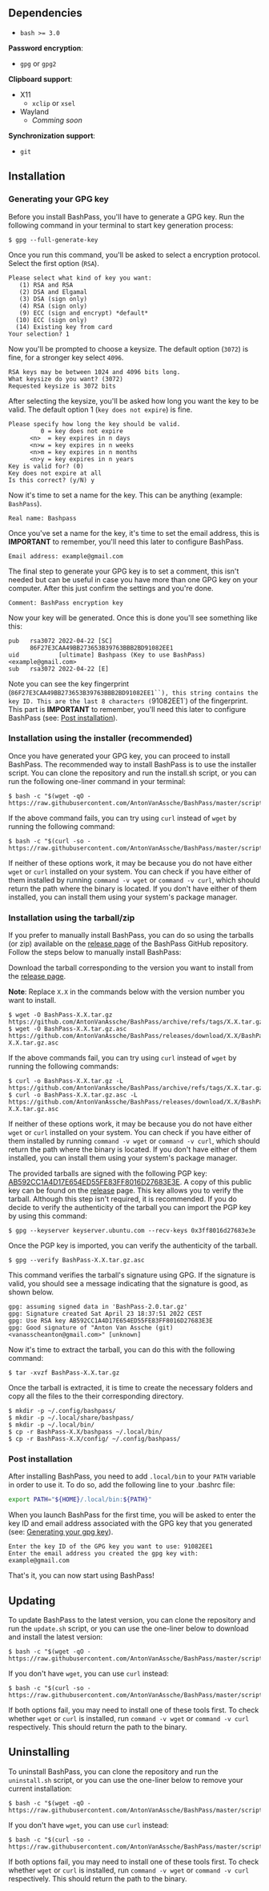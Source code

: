 ## Dependencies

-  `bash >= 3.0`

**Password encryption**:

-  `gpg` or `gpg2`

**Clipboard support**:

-   X11
    -  `xclip` or `xsel`
-   Wayland
    -   _Comming soon_

**Synchronization support**:

-  `git`

## Installation

### Generating your GPG key

Before you install BashPass, you'll have to generate a GPG key.
Run the following command in your terminal to start key generation process:

```console
$ gpg --full-generate-key
```

Once you run this command, you'll be asked to select a encryption protocol.
Select the first option (`RSA`).

```
Please select what kind of key you want:
   (1) RSA and RSA
   (2) DSA and Elgamal
   (3) DSA (sign only)
   (4) RSA (sign only)
   (9) ECC (sign and encrypt) *default*
  (10) ECC (sign only)
  (14) Existing key from card
Your selection? 1
```

Now you'll be prompted to choose a keysize.
The default option (`3072`) is fine, for a stronger key select `4096`.

```
RSA keys may be between 1024 and 4096 bits long.
What keysize do you want? (3072)
Requested keysize is 3072 bits
```

After selecting the keysize, you'll be asked how long you want the key to be valid.
The default option 1 (`key does not expire`) is fine.

```
Please specify how long the key should be valid.
         0 = key does not expire
      <n>  = key expires in n days
      <n>w = key expires in n weeks
      <n>m = key expires in n months
      <n>y = key expires in n years
Key is valid for? (0)
Key does not expire at all
Is this correct? (y/N) y
```

Now it's time to set a name for the key.
This can be anything (example: `BashPass`).

```
Real name: Bashpass
```

Once you've set a name for the key, it's time to set the email address, this is **IMPORTANT** to remember, you'll need this later to configure BashPass.

```
Email address: example@gmail.com
```

The final step to generate your GPG key is to set a comment, this isn't needed but can be useful in case you have more than one GPG key on your computer.
After this just confirm the settings and you're done.

```
Comment: BashPass encryption key
```

Now your key will be generated.
Once this is done you'll see something like this:

```
pub   rsa3072 2022-04-22 [SC]
      86F27E3CAA49BB273653B39763BBB2BD91082EE1
uid           [ultimate] Bashpass (Key to use BashPass) <example@gmail.com>
sub   rsa3072 2022-04-22 [E]
```

Note you can see the key fingerprint (`86F27E3CAA49BB273653B39763BBB2BD91082EE1``), this string contains the key ID.
This are the last 8 characters (`91082EE1`) of the fingerprint.
This part is **IMPORTANT** to remember, you'll need this later to configure BashPass (see: [Post installation](#post-installation)).

### Installation using the installer (recommended)

Once you have generated your GPG key, you can proceed to install BashPass.
The recommended way to install BashPass is to use the installer script.
You can clone the repository and run the install.sh script, or you can run the following one-liner command in your terminal:

```console
$ bash -c "$(wget -qO - https://raw.githubusercontent.com/AntonVanAssche/BashPass/master/scripts/install.sh)"
```

If the above command fails, you can try using `curl` instead of `wget` by running the following command:

```console
$ bash -c "$(curl -so - https://raw.githubusercontent.com/AntonVanAssche/BashPass/master/scripts/install.sh)"
```

If neither of these options work, it may be because you do not have either `wget` or `curl` installed on your system.
You can check if you have either of them installed by running `command -v wget` or `command -v curl`, which should return the path where the binary is located.
If you don't have either of them installed, you can install them using your system's package manager.

### Installation using the tarball/zip

If you prefer to manually install BashPass, you can do so using the tarballs (or zip) available on the [release page](https://github.com/AntonVanAssche/BashPass/releases/latest/) of the BashPass GitHub repository.
Follow the steps below to manually install BashPass:

Download the tarball corresponding to the version you want to install from the [release page](https://github.com/AntonVanAssche/BashPass/releases/latest/).

**Note**: Replace `X.X` in the commands below with the version number you want to install.

```console
$ wget -O BashPass-X.X.tar.gz https://github.com/AntonVanAssche/BashPass/archive/refs/tags/X.X.tar.gz
$ wget -O BashPass-X.X.tar.gz.asc https://github.com/AntonVanAssche/BashPass/releases/download/X.X/BashPass-X.X.tar.gz.asc
```

If the above commands fail, you can try using `curl` instead of `wget` by running the following commands:

```console
$ curl -o BashPass-X.X.tar.gz -L https://github.com/AntonVanAssche/BashPass/archive/refs/tags/X.X.tar.gz
$ curl -o BashPass-X.X.tar.gz.asc -L https://github.com/AntonVanAssche/BashPass/releases/download/X.X/BashPass-X.X.tar.gz.asc
```

If neither of these options work, it may be because you do not have either `wget` or `curl` installed on your system.
You can check if you have either of them installed by running `command -v wget` or `command -v curl`, which should return the path where the binary is located.
If you don't have either of them installed, you can install them using your system's package manager.

The provided tarballs are signed with the following PGP key: [AB592CC1A4D17E654ED55FE83FF8016D27683E3E](https://keyserver.ubuntu.com/pks/lookup?search=0x3ff8016d27683e3e&op=vindex).
A copy of this public key can be found on the [release](https://github.com/AntonVanAssche/BashPass/releases/download/2.0/BashPass-2.0.pub) page.
This key allows you to verify the tarball.
Although this step isn't required, it is recommended.
If you do decide to verify the authenticity of the tarball you can import the PGP key by using this command:

```console
$ gpg --keyserver keyserver.ubuntu.com --recv-keys 0x3ff8016d27683e3e
```

Once the PGP key is imported, you can verify the authenticity of the tarball.

```console
$ gpg --verify BashPass-X.X.tar.gz.asc
```

This command verifies the tarball's signature using GPG. If the signature is valid, you should see a message indicating that the signature is good, as shown below.

```
gpg: assuming signed data in 'BashPass-2.0.tar.gz'
gpg: Signature created Sat April 23 18:37:51 2022 CEST
gpg: Use RSA key AB592CC1A4D17E654ED55FE83FF8016D27683E3E
gpg: Good signature of "Anton Van Assche (git) <vanasscheanton@gmail.com>" [unknown]
```

Now it's time to extract the tarball, you can do this with the following command:

```console
$ tar -xvzf BashPass-X.X.tar.gz
```

Once the tarball is extracted, it is time to create the necessary folders and copy all the files to the their corresponding directory.

```console
$ mkdir -p ~/.config/bashpass/
$ mkdir -p ~/.local/share/bashpass/
$ mkdir -p ~/.local/bin/
$ cp -r BashPass-X.X/bashpass ~/.local/bin/
$ cp -r BashPass-X.X/config/ ~/.config/bashpass/
```

### Post installation

After installing BashPass, you need to add `.local/bi`n to your `PATH` variable in order to use it.
To do so, add the following line to your .bashrc file:

```bash
export PATH="${HOME}/.local/bin:${PATH}"
```

When you launch BashPass for the first time, you will be asked to enter the key ID and email address associated with the GPG key that you generated (see: [Generating your gpg key](#generating-your-gpg-key)).

```
Enter the key ID of the GPG key you want to use: 91082EE1
Enter the email address you created the gpg key with: example@gmail.com
```

That's it, you can now start using BashPass!

## Updating

To update BashPass to the latest version, you can clone the repository and run the `update.sh` script, or you can use the one-liner below to download and install the latest version:

```console
$ bash -c "$(wget -qO - https://raw.githubusercontent.com/AntonVanAssche/BashPass/master/scripts/update.sh)"
```

If you don't have `wget`, you can use `curl` instead:

```console
$ bash -c "$(curl -so - https://raw.githubusercontent.com/AntonVanAssche/BashPass/master/scripts/update.sh)"
```

If both options fail, you may need to install one of these tools first.
To check whether `wget` or `curl` is installed, run `command -v wget` or `command -v curl` respectively.
This should return the path to the binary.

## Uninstalling

To uninstall BashPass, you can clone the repository and run the `uninstall.sh` script, or you can use the one-liner below to remove your current installation:

```console
$ bash -c "$(wget -qO - https://raw.githubusercontent.com/AntonVanAssche/BashPass/master/scripts/uninstall.sh)"
```

If you don't have `wget`, you can use `curl` instead:

```console
$ bash -c "$(curl -so - https://raw.githubusercontent.com/AntonVanAssche/BashPass/master/scripts/uninstall.sh)"
```

If both options fail, you may need to install one of these tools first.
To check whether `wget` or `curl` is installed, run `command -v wget` or `command -v curl` respectively.
This should return the path to the binary.
